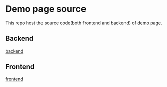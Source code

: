 # Demo page source
  This repo host the source code(both frontend and backend) of [demo page](http://demo.ontfs.io).
## Backend
  [backend](./back-end)
## Frontend
  [frontend](./File_FrontEnd)
